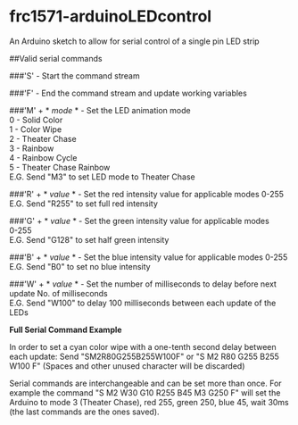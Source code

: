 # frc1571-arduinoLEDcontrol
An Arduino sketch to allow for serial control of a single pin LED strip

##Valid serial commands

###'S' - Start the command stream

###'F' - End the command stream and update working variables

###'M' + * *mode* * - Set the LED animation mode<br />
  0 - Solid Color<br />
  1 - Color Wipe<br />
  2 - Theater Chase<br />
  3 - Rainbow<br />
  4 - Rainbow Cycle<br />
  5 - Theater Chase Rainbow<br />
  E.G. Send "M3" to set LED mode to Theater Chase
  
###'R' + * *value* * - Set the red intensity value for applicable modes
	0-255<br />
	E.G. Send "R255" to set full red intensity
  
###'G' + * *value* * - Set the green intensity value for applicable modes<br />
  0-255<br />
  E.G. Send "G128" to set half green intensity
  
###'B' + * *value* * - Set the blue intensity value for applicable modes
  0-255
  E.G. Send "B0" to set no blue intensity
  
###'W' + * *value* * - Set the number of milliseconds to delay before next update
  No. of milliseconds<br />
  E.G. Send "W100" to delay 100 milliseconds between each update of the LEDs
  
**Full Serial Command Example**

  In order to set a cyan color wipe with a one-tenth second delay between each update:
  Send "SM2R80G255B255W100F" or "S M2 R80 G255 B255 W100 F" (Spaces and other unused character will be discarded)
  
  Serial commands are interchangeable and can be set more than once. For example the command "S M2 W30 G10 R255 B45 M3 G250 F" will set   the Arduino to mode 3 (Theater Chase), red 255, green 250, blue 45, wait 30ms (the last commands are the ones saved).

